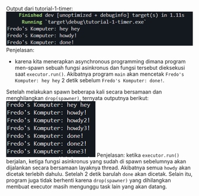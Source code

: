 Output dari tutorial-1-timer:
![alt text](img/image.png)
Penjelasan:
- karena kita menerapkan asynchronous programming dimana program men-spawn sebuah fungsi asinkronus dan fungsi tersebut dieksekusi saat `executor.run()`. Akibatnya program `main` akan mencetak `Fredo's Komputer: hey hey` 2 detik sebelum `Fredo's Komputer: done!`.

Setelah melakukan spawn beberapa kali secara bersamaan dan menghilangkan `drop(spawner)`, ternyata outputnya berikut:
![alt text](img/image2.png)
Penjelasan: ketika `executor.run()` berjalan, ketiga fungsi asinkronus yang sudah di spawn sebelumnya akan dijalankan secara bersamaan layaknya thread. Akibatnya semua `howdy` akan dicetak terlebih dahulu. Setelah 2 detik barulah `done` akan dicetak. Selain itu, program juga tidak berhenti karena `drop(spawner)` yang dihilangkan membuat executor masih mengunggu task lain yang akan datang.